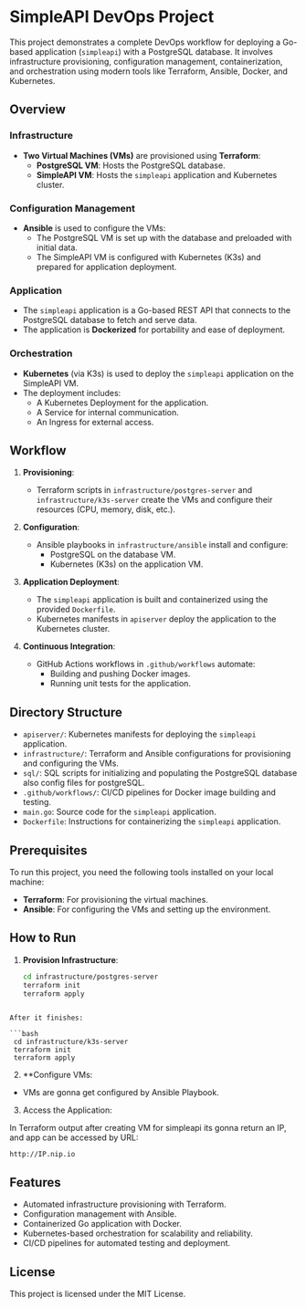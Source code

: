 # SimpleAPI DevOps Project

This project demonstrates a complete DevOps workflow for deploying a Go-based application (`simpleapi`) with a PostgreSQL database. It involves infrastructure provisioning, configuration management, containerization, and orchestration using modern tools like Terraform, Ansible, Docker, and Kubernetes.

## Overview

### Infrastructure
- **Two Virtual Machines (VMs)** are provisioned using **Terraform**:
  - **PostgreSQL VM**: Hosts the PostgreSQL database.
  - **SimpleAPI VM**: Hosts the `simpleapi` application and Kubernetes cluster.

### Configuration Management
- **Ansible** is used to configure the VMs:
  - The PostgreSQL VM is set up with the database and preloaded with initial data.
  - The SimpleAPI VM is configured with Kubernetes (K3s) and prepared for application deployment.

### Application
- The `simpleapi` application is a Go-based REST API that connects to the PostgreSQL database to fetch and serve data.
- The application is **Dockerized** for portability and ease of deployment.

### Orchestration
- **Kubernetes** (via K3s) is used to deploy the `simpleapi` application on the SimpleAPI VM.
- The deployment includes:
  - A Kubernetes Deployment for the application.
  - A Service for internal communication.
  - An Ingress for external access.

## Workflow

1. **Provisioning**:
   - Terraform scripts in `infrastructure/postgres-server` and `infrastructure/k3s-server` create the VMs and configure their resources (CPU, memory, disk, etc.).

2. **Configuration**:
   - Ansible playbooks in `infrastructure/ansible` install and configure:
     - PostgreSQL on the database VM.
     - Kubernetes (K3s) on the application VM.

3. **Application Deployment**:
   - The `simpleapi` application is built and containerized using the provided `Dockerfile`.
   - Kubernetes manifests in `apiserver` deploy the application to the Kubernetes cluster.

4. **Continuous Integration**:
   - GitHub Actions workflows in `.github/workflows` automate:
     - Building and pushing Docker images.
     - Running unit tests for the application.

## Directory Structure

- `apiserver/`: Kubernetes manifests for deploying the `simpleapi` application.
- `infrastructure/`: Terraform and Ansible configurations for provisioning and configuring the VMs.
- `sql/`: SQL scripts for initializing and populating the PostgreSQL database also config files for postgreSQL.
- `.github/workflows/`: CI/CD pipelines for Docker image building and testing.
- `main.go`: Source code for the `simpleapi` application.
- `Dockerfile`: Instructions for containerizing the `simpleapi` application.

## Prerequisites

To run this project, you need the following tools installed on your local machine:

- **Terraform**: For provisioning the virtual machines.
- **Ansible**: For configuring the VMs and setting up the environment.

## How to Run

1. **Provision Infrastructure**:
   ```bash
   cd infrastructure/postgres-server
   terraform init
   terraform apply
  ```

After it finishes:

  ```bash
   cd infrastructure/k3s-server
   terraform init
   terraform apply
   ```

2. **Configure VMs:

- VMs are gonna get configured by Ansible Playbook.

3. Access the Application:

In Terraform output after creating VM for simpleapi its gonna return an IP, and app can be accessed by URL:
```
http://IP.nip.io
```

## Features
- Automated infrastructure provisioning with Terraform.
- Configuration management with Ansible.
- Containerized Go application with Docker.
- Kubernetes-based orchestration for scalability and reliability.
- CI/CD pipelines for automated testing and deployment.

## License
This project is licensed under the MIT License.